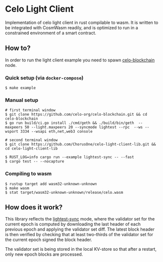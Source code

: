 # Celo Light Client
Implementation of celo light client in rust compilable to wasm. It is written to be integrated with CosmWasm readily, and is optimized to run in a constrained environment of a smart contract.

## How to?
In order to run the light client example you need to spawn [celo-blockchain](https://github.com/celo-org/celo-blockchain) node.

### Quick setup (via `docker-compose`)
```
$ make example
```

### Manual setup
```
# first terminal window
$ git clone https://github.com/celo-org/celo-blockchain.git && cd celo-blockchain
$ go run build/ci.go install ./cmd/geth && ./build/bin/geth  --maxpeers 50 --light.maxpeers 20 --syncmode lightest --rpc  --ws --wsport 3334 --wsapi eth,net,web3 console

# second terminal window
$ git clone https://github.com/ChorusOne/celo-light-client-lib.git && cd celo-light-client-lib

$ RUST_LOG=info cargo run --example lightest-sync -- --fast
$ cargo test -- --nocapture
```

### Compiling to wasm
```
$ rustup target add wasm32-unknown-unknown
$ make wasm
$ stat target/wasm32-unknown-unknown/release/celo.wasm
```

## How does it work?
This library reflects the [lightest-sync](https://docs.celo.org/celo-codebase/protocol/consensus/ultralight-sync) mode, where the validator set for the current epoch is computed by downloading the last header of each previous epoch and applying the validator set diff. The latest block header is then verified by checking that at least two-thirds of the validator set for the current epoch signed the block header.

The validator set is being stored in the local KV-store so that after a restart, only new epoch blocks are processed.
